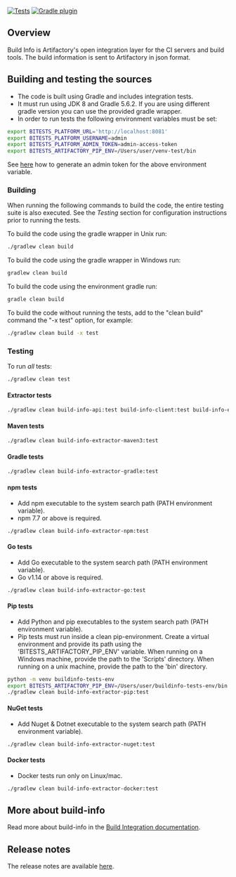 [![Tests](https://github.com/jfrog/build-info/actions/workflows/integrationTests.yml/badge.svg)](https://github.com/jfrog/build-info/actions/workflows/integrationTests.yml) [![Gradle plugin](https://img.shields.io/gradle-plugin-portal/v/com.jfrog.artifactory?label=Gradle%20Artifactory%20plugin)](https://plugins.gradle.org/plugin/com.jfrog.artifactory)

## Overview

Build Info is Artifactory's open integration layer for the CI servers and build tools. The build information is sent to Artifactory in json format.

## Building and testing the sources

* The code is built using Gradle and includes integration tests.<br/>
* It must run using JDK 8 and Gradle 5.6.2. If you are using different gradle version you can use the provided gradle wrapper.<br/>
* In order to run tests the following environment variables must be set:
```bash
export BITESTS_PLATFORM_URL='http://localhost:8081'
export BITESTS_PLATFORM_USERNAME=admin
export BITESTS_PLATFORM_ADMIN_TOKEN=admin-access-token
export BITESTS_ARTIFACTORY_PIP_ENV=/Users/user/venv-test/bin
```
See [here](https://www.jfrog.com/confluence/display/JFROG/Access+Tokens#AccessTokens-GeneratingAdminTokens) how to generate an admin token for the above environment variable.

### Building
When running the following commands to build the code, the entire testing suite is also executed. See the *Testing* section for configuration instructions prior to running the tests.

To build the code using the gradle wrapper in Unix run:
```bash
./gradlew clean build
```
To build the code using the gradle wrapper in Windows run:
```bash
gradlew clean build
```
To build the code using the environment gradle run:
```bash
gradle clean build
```
To build the code without running the tests, add to the "clean build" command the "-x test" option, for example:
```bash
./gradlew clean build -x test
```

### Testing
To run *all* tests:
```bash
./gradlew clean test
```

#### Extractor tests
```bash
./gradlew clean build-info-api:test build-info-client:test build-info-extractor:test build-info-vcs:test
```

#### Maven tests
```bash
./gradlew clean build-info-extractor-maven3:test
```

#### Gradle tests
```bash
./gradlew clean build-info-extractor-gradle:test
```

#### npm tests
* Add npm executable to the system search path (PATH environment variable).
* npm 7.7 or above is required.
```bash
./gradlew clean build-info-extractor-npm:test
```

#### Go tests
* Add Go executable to the system search path (PATH environment variable).
* Go v1.14 or above is required.
```bash
./gradlew clean build-info-extractor-go:test
```

#### Pip tests
* Add Python and pip executables to the system search path (PATH environment variable).
* Pip tests must run inside a clean pip-environment. Create a virtual environment and provide its path using the 'BITESTS_ARTIFACTORY_PIP_ENV' variable.
When running on a Windows machine, provide the path to the 'Scripts' directory.
When running on a unix machine, provide the path to the 'bin' directory.
```bash
python -m venv buildinfo-tests-env
export BITESTS_ARTIFACTORY_PIP_ENV=/Users/user/buildinfo-tests-env/bin
./gradlew clean build-info-extractor-pip:test
```

#### NuGet tests
* Add Nuget & Dotnet executable to the system search path (PATH environment variable).
```bash
./gradlew clean build-info-extractor-nuget:test
```

#### Docker tests
* Docker tests run only on Linux/mac.
 ```bash
./gradlew clean build-info-extractor-docker:test
```

## More about build-info
Read more about build-info in the [Build Integration documentation](https://www.jfrog.com/confluence/display/JFROG/Build+Integration).

## Release notes
The release notes are available [here](RELEASE.md).
